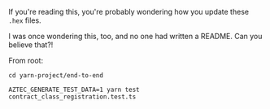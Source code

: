 If you're reading this, you're probably wondering how you update these `.hex` files.

I was once wondering this, too, and no one had written a README. Can you believe that?!

From root:

`cd yarn-project/end-to-end`

`AZTEC_GENERATE_TEST_DATA=1 yarn test contract_class_registration.test.ts`
